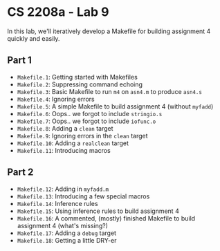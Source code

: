 CS 2208a - Lab 9
================

In this lab, we'll iteratively develop a Makefile for building assignment 4 quickly and easily.

Part 1
------

* `Makefile.1`: Getting started with Makefiles
* `Makefile.2`: Suppressing command echoing
* `Makefile.3`: Basic Makefile to run `m4` on `asn4.m` to produce `asn4.s`
* `Makefile.4`: Ignoring errors
* `Makefile.5`: A simple Makefile to build assignment 4 (without `myfadd`)
* `Makefile.6`: Oops.. we forgot to include `stringio.s`
* `Makefile.7`: Oops.. we forgot to include `iofunc.o`
* `Makefile.8`: Adding a `clean` target
* `Makefile.9`: Ignoring errors in the `clean` target
* `Makefile.10`: Adding a `realclean` target
* `Makefile.11`: Introducing macros
	
Part 2
------

* `Makefile.12`: Adding in `myfadd.m`
* `Makefile.13`: Introducing a few special macros
* `Makefile.14`: Inference rules
* `Makefile.15`: Using inference rules to build assignment 4
* `Makefile.16`: A commented, (mostly) finished Makefile to build assignment 4 (what's missing?)
* `Makefile.17`: Adding a `debug` target
* `Makefile.18`: Getting a little DRY-er

